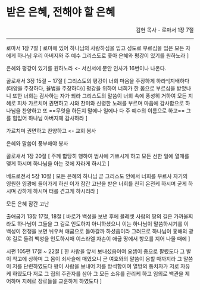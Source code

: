 # 받은 은혜, 전해야 할 은혜
<p align="right">김현 목사 - 로마서 1장 7절</p>

----

로마서 1장 7절 [
로마에 있어 하나님의 사랑하심을 입고 성도로 부르심을 입은 모든 자에게 하나님 우리 아버지와 주 예수 그리스도로 좇아 은혜와 평강이 있기를 원하노라
]

은혜와 평강이 있기를 원하노라 <- 서신서에 문안 인사가 16번이나 나온다.

골로새서 3장 15절 ~ 17절 [
그리스도의 평강이 너희 마음을 주장하게 하라^[지배하다(태양을 주장하다, 율법을 주장하다)] 평강을 위하여 너희가 한 몸으로 부르심을 받았나니 또한 너희는 감사하는 자가 되라
그리스도의 말씀이 너희 속에 풍성히 거하여 모든 지혜로 피차 가르치며 권면하고 시와 찬미와 신령한 노래를 부르며 마음에 감사함으로 하나님을 찬양하고
또 ==무엇을 하든지 말에나 일에나 다 주 예수의 이름으로 하고== 그를 힘입어 하나님 아버지께 감사하라
]

가르치며 권면하고 찬양하고 <- 교회 봉사

은혜와 말씀이 풍부해야 봉사

골로새서 1장 20절 [
주께 합당히 행하여 범사에 기쁘시게 하고 모든 선한 일에 열매를 맺게 하시며 하나님을 아는 것에 자라게 하시고
]

베드로전서 5장 10절 [
모든 은혜의 하나님 곧 그리스도 안에서 너희를 부르사 자기의 영원한 영광에 들어가게 하신 이가 잠간 고난을 받은 너희를 친히 온전케 하시며 굳게 하시며 강하게 하시며 터를 견고케 하시리라
]

모든 은혜
잠간 고난

출애굽기 13장 17절, 18절 [
바로가 백성을 보낸 후에 블레셋 사람의 땅의 길은 가까울찌라도 하나님이 그들을 그 길로 인도하지 아니하셨으니 이는 하나님이 말씀하시기를 이 백성이 전쟁을 보면 뉘우쳐 애굽으로 돌아갈까 하셨음이라
그러므로 하나님이 홍해의 광야 길로 돌려 백성을 인도하시매 이스라엘 자손이 애굽 땅에서 항오를 지어 나올 때에
]

시편 105편 17절 ~ 22절 [
한 사람을 앞서 보내셨음이여 요셉이 종으로 팔렸도다
그 발이 착고에 상하며 그 몸이 쇠사슬에 매였으니
곧 여호와의 말씀이 응할 때까지라 그 말씀이 저를 단련하였도다
왕이 사람을 보내어 저를 방석함이여 열방의 통치자가 저로 자유케 하였도다
저로 그 집의 주관자를 삼아 그 모든 소유를 관리케 하고
임의로 백관을 제어하며 지혜로 장로들을 교훈하게 하였도다
]